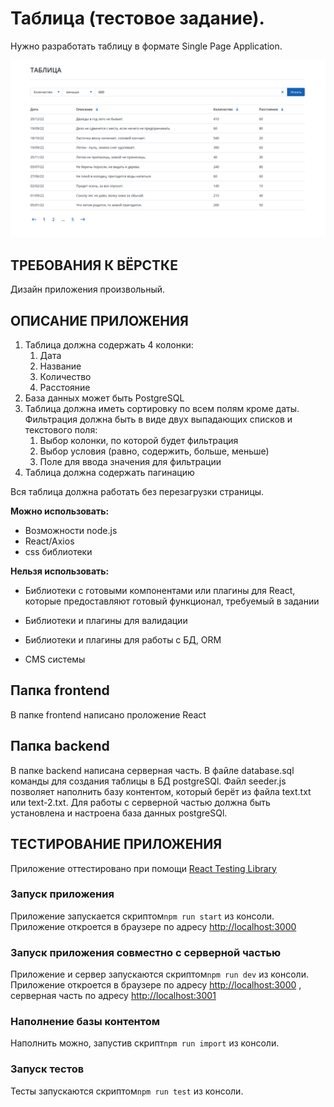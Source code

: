 # Таблица (тестовое задание).

Нужно разработать таблицу в формате Single Page Application.

![Иллюстрация к проекту](https://github.com/teplospbru/test-task-14/blob/main/таблица.png/)


## ТРЕБОВАНИЯ К ВЁРСТКЕ

Дизайн приложения произвольный.


## ОПИСАНИЕ ПРИЛОЖЕНИЯ

1. Таблица должна содержать 4 колонки:
    1. Дата
    2. Название
    3. Количество
    4. Расстояние
2. База данных может быть PostgreSQL
3. Таблица должна иметь сортировку по всем полям кроме даты. Фильтрация должна быть в виде двух выпадающих списков и текстового поля:
    1. Выбор колонки, по которой будет фильтрация
    2. Выбор условия (равно, содержить, больше, меньше)
    3. Поле для ввода значения для фильтрации
4. Таблица должна содержать пагинацию

Вся таблица должна работать без перезагрузки страницы.

**Можно использовать:**

+ Возможности node.js
+ React/Axios
+ css библиотеки

**Нельзя использовать:**

+ Библиотеки с готовыми компонентами или плагины для React, которые предоставляют готовый функционал, требуемый в задании

+ Библиотеки и плагины для валидации
+ Библиотеки и плагины для работы с БД, ORM
+ CMS системы


## Папка frontend

В папке frontend написано проложение React 


## Папка backend

В папке backend написана серверная часть. В файле database.sql команды для создания таблицы в БД postgreSQl. Файл seeder.js позволяет наполнить базу контентом, который берёт из файла text.txt или text-2.txt. Для работы с серверной частью должна быть установлена и настроена база данных postgreSQl.


## ТЕСТИРОВАНИЕ ПРИЛОЖЕНИЯ

Приложение оттестировано при помощи [React Testing Library](https://testing-library.com/)


### Запуск приложения 

Приложение запускается скриптом`npm run start` из консоли. Приложение откроется в браузере по адресу [http://localhost:3000](http://localhost:3000) 


### Запуск приложения совместно с серверной частью

Приложение и сервер запускаются скриптом`npm run dev` из консоли. Приложение откроется в браузере по адресу [http://localhost:3000](http://localhost:3000) , серверная часть по адресу [http://localhost:3001](http://localhost:3001) 


### Наполнение базы контентом 

Наполнить  можно, запустив скрипт`npm run import` из консоли. 


### Запуск тестов 

Тесты запускаются скриптом`npm run test` из консоли.


<!-- ### Развёрнутое приложение

Увидеть работу приложения можно [здесь](https://teplospbru.github.io/todos/). -->
